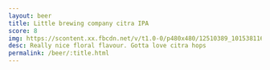 ```yaml
---
layout: beer
title: Little brewing company citra IPA
score: 8
img: https://scontent.xx.fbcdn.net/v/t1.0-0/p480x480/12510389_10153811618073745_2543157782800791845_n.jpg?oh=74d7540f85c7f1a428002b07b3a6592b&oe=586F5AA7
desc: Really nice floral flavour. Gotta love citra hops
permalink: /beer/:title.html
---
```

